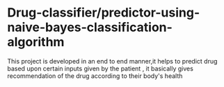 # Drug-classifier/predictor-using-naive-bayes-classification-algorithm
This project is developed in an end to end manner,it helps to predict drug based upon certain inputs given by the patient , it basically gives recommendation of the drug according to their body's health
